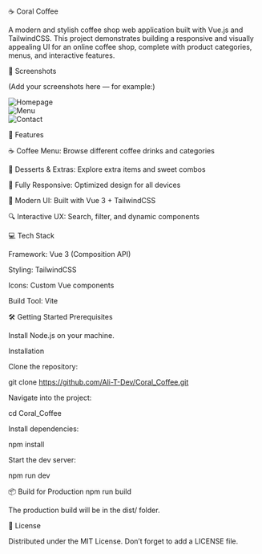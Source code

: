☕ Coral Coffee






A modern and stylish coffee shop web application built with Vue.js and TailwindCSS.
This project demonstrates building a responsive and visually appealing UI for an online coffee shop, complete with product categories, menus, and interactive features.

📸 Screenshots

(Add your screenshots here — for example:)

![Homepage](https://github.com/Ali-T-Dev/Coral_Coffee/blob/main/screenshots/homepage.png)  
![Menu](https://github.com/Ali-T-Dev/Coral_Coffee/blob/main/screenshots/menu.png)  
![Contact](https://github.com/Ali-T-Dev/Coral_Coffee/blob/main/screenshots/contact.png)  

🚀 Features

☕ Coffee Menu: Browse different coffee drinks and categories

🍰 Desserts & Extras: Explore extra items and sweet combos

📱 Fully Responsive: Optimized design for all devices

🎨 Modern UI: Built with Vue 3 + TailwindCSS

🔍 Interactive UX: Search, filter, and dynamic components

💻 Tech Stack

Framework: Vue 3
 (Composition API)

Styling: TailwindCSS

Icons: Custom Vue components

Build Tool: Vite

🛠️ Getting Started
Prerequisites

Install Node.js
 on your machine.

Installation

Clone the repository:

git clone https://github.com/Ali-T-Dev/Coral_Coffee.git


Navigate into the project:

cd Coral_Coffee


Install dependencies:

npm install


Start the dev server:

npm run dev

📦 Build for Production
npm run build


The production build will be in the dist/ folder.

📄 License

Distributed under the MIT License. Don’t forget to add a LICENSE file.
